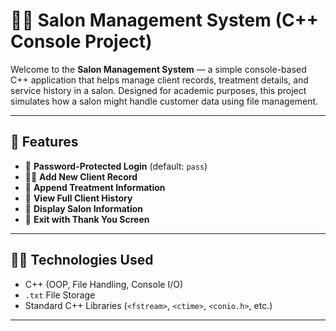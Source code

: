 # 💇‍♀️ Salon Management System (C++ Console Project)

Welcome to the **Salon Management System** — a simple console-based C++ application that helps manage client records, treatment details, and service history in a salon. Designed for academic purposes, this project simulates how a salon might handle customer data using file management.

---

## 📌 Features

- 🔐 **Password-Protected Login** (default: `pass`)
- 👩‍💼 **Add New Client Record**
- 💅 **Append Treatment Information**
- 📜 **View Full Client History**
- 🧾 **Display Salon Information**
- 🚪 **Exit with Thank You Screen**

---

## 🧑‍💻 Technologies Used

- C++ (OOP, File Handling, Console I/O)
- `.txt` File Storage
- Standard C++ Libraries (`<fstream>`, `<ctime>`, `<conio.h>`, etc.)

---



